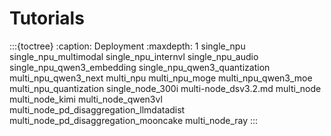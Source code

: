 # Tutorials

:::{toctree}
:caption: Deployment
:maxdepth: 1
single_npu
single_npu_multimodal
single_npu_internvl
single_npu_audio
single_npu_qwen3_embedding
single_npu_qwen3_quantization
multi_npu_qwen3_next
multi_npu
multi_npu_moge
multi_npu_qwen3_moe
multi_npu_quantization
single_node_300i
multi-node_dsv3.2.md
multi_node
multi_node_kimi
multi_node_qwen3vl
multi_node_pd_disaggregation_llmdatadist
multi_node_pd_disaggregation_mooncake
multi_node_ray
:::
